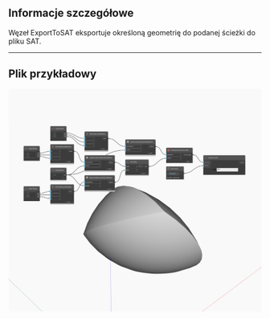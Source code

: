## Informacje szczegółowe
Węzeł ExportToSAT eksportuje określoną geometrię do podanej ścieżki do pliku SAT.
___
## Plik przykładowy

![ExportToSAT](./Autodesk.DesignScript.Geometry.Geometry.ExportToSAT_img.jpg)

